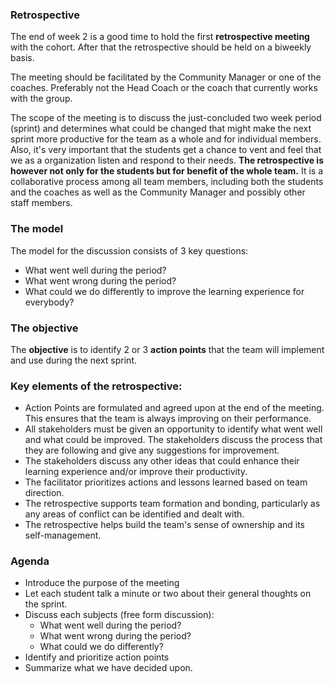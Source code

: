 ### Retrospective
The end of week 2 is a good time to hold the first **retrospective meeting** with the cohort. After that the retrospective should be held on a biweekly basis.

The meeting should be facilitated by the Community Manager or one of the coaches. Preferably not the Head Coach or the coach that currently works with the group.

The scope of the meeting is to discuss the just-concluded two week period (sprint) and determines what could be changed that might make the next sprint more productive for the team as a whole and for individual members. Also, it's very important that the students get a chance to vent and feel that we as a organization listen and respond to their needs. **The retrospective is however not only for the students but for benefit of the whole team.** It is a collaborative process among all team members, including both the students and the coaches as well as the Community Manager and possibly other staff members.

### The model
The model for the discussion consists of 3 key questions:

- What went well during the period?
- What went wrong during the period?
- What could we do differently to improve the learning experience for everybody?

### The objective
The **objective** is to identify 2 or 3 **action points** that the team will implement and use during the next sprint.

### Key elements of the retrospective:
* Action Points are formulated and agreed upon at the end of the meeting. This ensures that the team is always improving on their performance.
* All stakeholders must be given an opportunity to identify what went well and what could be improved.
The stakeholders discuss the process that they are following and give any suggestions for improvement.
* The stakeholders discuss any other ideas that could enhance their learning experience and/or improve their productivity.
* The facilitator prioritizes actions and lessons learned based on team direction.
* The retrospective supports team formation and bonding, particularly as any areas of conflict can be identified and dealt with.
* The retrospective helps build the team's sense of ownership and its self-management.

### Agenda

- Introduce the purpose of the meeting
- Let each student talk a minute or two about their general thoughts on the sprint.
- Discuss each subjects (free form discussion):
  - What went well during the period?
  - What went wrong during the period?
  - What could we do differently?
- Identify and prioritize action points
- Summarize what we have decided upon.
